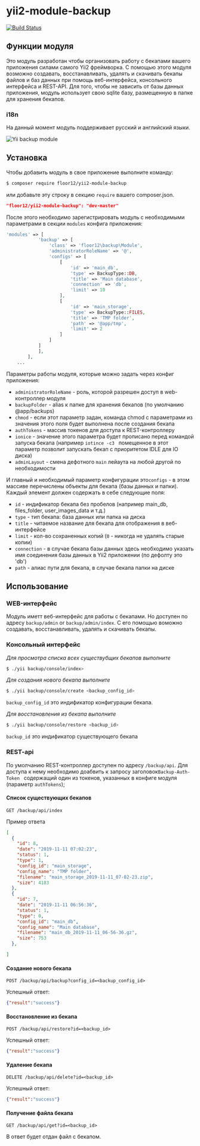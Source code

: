 # yii2-module-backup

[![Build Status](https://travis-ci.org/floor12/yii2-module-files.svg?branch=master)](https://travis-ci.org/floor12/yii2-module-backup)

## Функции модуля

Это модуль разработан чтобы организовать работу с бекапами вашего приложения силами самого Yii2
 фреймворка. С помощью этого модуля возможно создавать, восстанавливать, удалять и скачивать бекапы файлов и баз данных 
 при помощь веб-интерфейса, консольного интерфейса и REST-API. Для того, чтобы не зависить от базы данных приложения, модуль использует свою
 sqlite базу, размещенную в папке для хранения бекапов.

### i18n
На данный момент модуль поддерживает русский и английский языки.
 
![Yii backup module](https://floor12.net/files/default/get?hash=4895685e3392ade4e0e2a40a762bc4fe)

## Установка

Чтобы добавить модуль в свое приложение выполните команду:
 ```bash
 $ composer require floor12/yii2-module-backup
 ```
или добавьте эту строку в секцию `require` вашего composer.json.
 ```json
 "floor12/yii2-module-backup": "dev-master"
 ```
 
 После этого необходимо зарегистрировать модуль с необходимыми параметрами в секции `modules` конфига приложения:
 ```php  
 'modules' => [
             'backup' => [
                 'class' => 'floor12\backup\Module',
                 'administratorRoleName' => '@',
                 'configs' => [
                     [
                         'id' => 'main_db',
                         'type' => BackupType::DB,
                         'title' => 'Main database',
                         'connection' => 'db',
                         'limit' => 10
                     ],
                     [
                         'id' => 'main_storage',
                         'type' => BackupType::FILES,
                         'title' => 'TMP folder',
                         'path' => '@app/tmp',
                         'limit' => 2
                     ]
                 ]
             ]
             ],
         ],
     ...
 ```

Параметры работы модуля, которые можно задать через конфиг приложения:
- `administratorRoleName` - роль, которой разрешен доступ в web-контроллер модуля
- `backupFolder` - alias к папке для хранения бекапов (по умолчанию @app/backups)
- `chmod` -  если этот параметр задан, команда chmod с параметрами из значения этого поля будет выполнена после создания бекапа
- `authTokens` - массив токенов для доступа к REST-контроллеру
- `ionice` - значение этого параметра будет прописано перед командой запуска бекапа (например `iotince -c3
` помещенное в этот параметр позволит запускать бекап с приоритетом IDLE для IO диска)
 - `adminLayout` - смена дефотного  `main` лейаута на любой другой по необходимости
 
И главный и необходимый параметр конфигурации это`configs` - в этом массиве перечислены объекты для бекапа (базы данных и папки).
 Каждый элемент должен содержать в себе следующие поля:
 - `id` - индификатор бекапа без пробелов (например main_db, files_folder, user_images_data и т.д.)
 - `type` - тип бекапа: база данных или папка на диска
 - `title` - читаемое название для бекапа для отображения в веб-интерфейсе
 - `limit` - кол-во сохраненных копий (`0` - никогда не удалять старые копии)
 - `connection` - в случае бекапа базы данных здесь необходимо указать имя соединения базы данных в Yii2 приложении (по дефолту это 'db')
 - `path` - алиас пути для бекапа, в случае бекапа папки на диске
 
    
## Использование

### WEB-интерфейс

Модуль иметт веб-интерфейс для работы с бекапами. Но доступен по адресу `backup/admin` or `backup/admin/index`.
С его помощью воможно создавать, восстанавливать, удалять и скачивать бекапы.

 ### Консольный интерфейс
 
*Для просмотра списка всех существубщих бекапов выполните*
 ```bash
$ ./yii backup/console/index>
```

*Для создания нового бекапа выполните*
 ```bash
$ ./yii backup/console/create <backup_config_id>
```
`backup_config_id` это индификатор конфигурации бекапа.


*Для восстановления из бекапа выполните*
 ```bash
$ ./yii backup/console/restore <backup_id>
```
`backup_id` это индификатор существующего бекапа

### REST-api

По умолчанию REST-контроллер доступен по адресу `/backup/api`.
Для доступа к нему необходимо доабвить к запросу заголовок`Backup-Auth-Token
` содержащий один из токенов, указанных в конфиге модуля (параметр `authTokens`);


#### Список существующих бекапов
`GET /backup/api/index` 

Пример ответа
```json
[
  {
    "id": 8,
    "date": "2019-11-11 07:02:23",
    "status": 1,
    "type": 1,
    "config_id": "main_storage",
    "config_name": "TMP folder",
    "filename": "main_storage_2019-11-11_07-02-23.zip",
    "size": 4183
  },
  {
    "id": 7,
    "date": "2019-11-11 06:56:36",
    "status": 1,
    "type": 0,
    "config_id": "main_db",
    "config_name": "Main database",
    "filename": "main_db_2019-11-11_06-56-36.gz",
    "size": 753
  },

]
```


#### Создание нового бекапа
`POST /backup/api/backup?config_id=<backup_config_id>` 

Успешный ответ:
```json
{"result":"success"}
```

#### Восстановление из бекапа
`POST /backup/api/restore?id=<backup_id>` 

Успешный ответ:
```json
{"result":"success"}
```

#### Удаление бекапа
`DELETE /backup/api/delete?id=<backup_id>` 

Успешный ответ:
```json
{"result":"success"}
```

#### Получение файла бекапа
`GET /backup/api/get?id=<backup_id>` 

В ответ будет отдан файл с бекапом.
